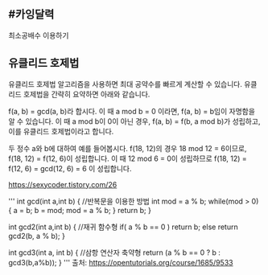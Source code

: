 #카잉달력
-------------

최소공배수 이용하기 

## 유클리드 호제법
 유클리드 호제법 알고리즘을 사용하면 최대 공약수를 빠르게 계산할 수 있습니다. 
 유클리드 호제법을 간략히 요약하면 아래와 같습니다. 

 f(a, b) = gcd(a, b)라 합시다. 이 때 a mod b = 0 이라면, f(a, b) = b임이 자명함을 알 수 있습니다. 이 때 a mod b이 0이 아닌 경우, f(a, b) = f(b, a mod b)가 성립하고, 이를 유클리드 호제법이라고 합니다.

 두 정수 a와 b에 대하여 예를 들어봅시다. f(18, 12)의 경우 18 mod 12 = 6이므로,  f(18, 12) = f(12, 6)이 성립합니다. 이 때 12 mod 6 = 0이 성립하므로 f(18, 12) = f(12, 6) = gcd(12, 6) = 6 이 성립합니다.
 
 https://sexycoder.tistory.com/26
 
 ''' 
 int gcd(int a,int b)
{ //반복문을 이용한 방법
    int mod = a % b;
    while(mod > 0)
    {
        a = b;
        b = mod;
        mod = a % b;
    }
    return b;
}
 
int gcd2(int a,int b)
{ //재귀 함수형
    if( a % b == 0 )
        return b;
    else
        return gcd2(b, a % b);
}
 
int gcd3(int a, int b)
{ //삼항 연산자 축약형 
    return (a % b == 0 ? b : gcd3(b,a%b));
}
'''
출처: https://opentutorials.org/course/1685/9533
